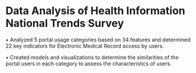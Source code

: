 # Data Analysis of Health Information National Trends Survey
•	Analyzed 5 portal usage categories based on 34 features and determined 22 key indicators for Electronic Medical Record access by users.

•	Created models and visualizations to determine the similarities of the portal users in each category to assess the characteristics of users. 
